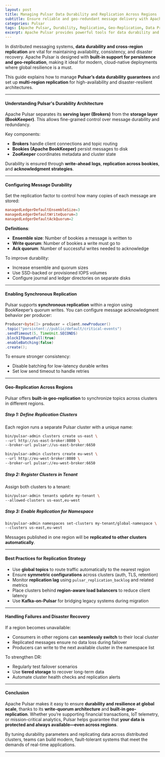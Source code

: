 ```yaml
---
layout: post
title: Managing Pulsar Data Durability and Replication Across Regions
subtitle: Ensure reliable and geo-redundant message delivery with Apache Pulsar's durability and cross-region replication features
categories: Pulsar
tags: [Apache Pulsar, Durability, Replication, Geo-Replication, Data Protection, Multi-Region, Availability, Cloud-Native, Messaging, Streaming]
excerpt: Apache Pulsar provides powerful tools for data durability and cross-region replication. This post explains how to configure persistence, replication clusters, and fault-tolerant strategies to ensure message integrity in distributed environments.
---
```

In distributed messaging systems, **data durability and cross-region replication** are vital for maintaining availability, consistency, and disaster recovery. Apache Pulsar is designed with **built-in support for persistence and geo-replication**, making it ideal for modern, cloud-native deployments where global resilience is a must.

This guide explains how to manage **Pulsar’s data durability guarantees** and set up **multi-region replication** for high-availability and disaster-resilient architectures.

---

#### Understanding Pulsar's Durability Architecture

Apache Pulsar separates its **serving layer (Brokers)** from the **storage layer (BookKeeper)**. This allows fine-grained control over message durability and redundancy.

Key components:
- **Brokers** handle client connections and topic routing
- **Bookies (Apache BookKeeper)** persist messages to disk
- **ZooKeeper** coordinates metadata and cluster state

Durability is ensured through **write-ahead logs**, **replication across bookies**, and **acknowledgment strategies**.

---

#### Configuring Message Durability

Set the replication factor to control how many copies of each message are stored:

```conf
managedLedgerDefaultEnsembleSize=3
managedLedgerDefaultWriteQuorum=3
managedLedgerDefaultAckQuorum=2
```

**Definitions**:
- **Ensemble size**: Number of bookies a message is written to
- **Write quorum**: Number of bookies a write must go to
- **Ack quorum**: Number of successful writes needed to acknowledge

To improve durability:
- Increase ensemble and quorum sizes
- Use SSD-backed or provisioned IOPS volumes
- Configure journal and ledger directories on separate disks

---

#### Enabling Synchronous Replication

Pulsar supports **synchronous replication** within a region using BookKeeper’s quorum writes. You can configure message acknowledgment behavior per producer:

```java
Producer<byte[]> producer = client.newProducer()
.topic("persistent://public/default/critical-events")
.sendTimeout(5, TimeUnit.SECONDS)
.blockIfQueueFull(true)
.enableBatching(false)
.create();
```

To ensure stronger consistency:
- Disable batching for low-latency durable writes
- Set low send timeout to handle retries

---

#### Geo-Replication Across Regions

Pulsar offers **built-in geo-replication** to synchronize topics across clusters in different regions.

##### Step 1: Define Replication Clusters

Each region runs a separate Pulsar cluster with a unique name:

```bash
bin/pulsar-admin clusters create us-east \
--url http://us-east-broker:8080 \
--broker-url pulsar://us-east-broker:6650

bin/pulsar-admin clusters create eu-west \
--url http://eu-west-broker:8080 \
--broker-url pulsar://eu-west-broker:6650
```

##### Step 2: Register Clusters in Tenant

Assign both clusters to a tenant:

```bash
bin/pulsar-admin tenants update my-tenant \
--allowed-clusters us-east,eu-west
```

##### Step 3: Enable Replication for Namespace

```bash
bin/pulsar-admin namespaces set-clusters my-tenant/global-namespace \
--clusters us-east,eu-west
```

Messages published in one region will be **replicated to other clusters automatically**.

---

#### Best Practices for Replication Strategy

- Use **global topics** to route traffic automatically to the nearest region
- Ensure **symmetric configurations** across clusters (auth, TLS, retention)
- Monitor **replication lag** using `pulsar_replication_backlog` and related metrics
- Place clusters behind **region-aware load balancers** to reduce client latency
- Use **Kafka-on-Pulsar** for bridging legacy systems during migration

---

#### Handling Failures and Disaster Recovery

If a region becomes unavailable:

- Consumers in other regions can **seamlessly switch** to their local cluster
- Replicated messages ensure no data loss during failover
- Producers can write to the next available cluster in the namespace list

To strengthen DR:
- Regularly test failover scenarios
- Use **tiered storage** to recover long-term data
- Automate cluster health checks and replication alerts

---

#### Conclusion

Apache Pulsar makes it easy to ensure **durability and resilience at global scale**, thanks to its **write-quorum architecture** and **built-in geo-replication**. Whether you’re supporting financial transactions, IoT telemetry, or mission-critical analytics, Pulsar helps guarantee that **your data is protected and always available—even across regions**.

By tuning durability parameters and replicating data across distributed clusters, teams can build modern, fault-tolerant systems that meet the demands of real-time applications.

---
